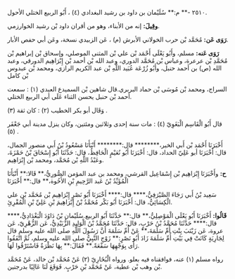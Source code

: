 ٢٥١٠ -** م:** سُلَيْمان بن داود بن رشيد البغدادي (٤) ، أَبُو الربيع الختلي الأحول.

**وقِيلَ:** إنه من الأبناء، وهو من أقران داود بْن رشيد الخوارزمي.

**رَوَى عَن:** مُحَمَّد بْن حرب الخولاني الأبرش (م) ، عَن الزبيدي نسخة، وعَن أبي حفص الأبار.

**رَوَى عَنه:** مسلم، وأَبُو يَعْلَى أَحْمَد بْن علي بْن المثنى الموصلي، وإسحاق بْن إبراهيم بْن مُحَمَّدِ بْن عرعرة، وعباس بْن مُحَمَّد الدوري، وعبد الله بْن أحمد بْن إِبْرَاهِيم الدورقي، وعبد الله (ص) بن أحمد حنبل، وأَبُو زُرْعَة عُبَيد اللَّهِ بْن عبد الكريم الرازي، ومحمد بْن عبدوس بْن كامل

السراج، ومحمد بْن مُوسَى بْن حماد البربري.قال شاهين بْن السميدع العبدي (١) : سمعت أحمد بْن حنبل يحسن الثناء عَلَى أبي الربيع الختلي.

وَقَال أبو بكر الخطيب (٢) : كان ثقة (٣) .

قال أَبُو الْقَاسِم الْبَغَوِيّ (٤) : مات سنة إحدى وثلاثين ومئتين، وكان ينزل مدينة أبي جَعْفَر (٥) .

أَخْبَرَنَا أَحْمَد بْن أَبي الخير،******** قال:******** أَنْبَأَنَا مَسْعُودُ بْنُ أَبي منصور الجمال، قال: أَخْبَرَنَا أبو عَلِيّ الحداد، قال: أَخْبَرَنَا أَبُو نُعَيْمٍ الْحَافِظُ، قال: حَدَّثَنَا أَبُو إِسْحَاقَ بْنُ حَمْزَةَ، وعَبْدُ اللَّهِ بْن مُحَمَّد، ومحمد بْن إِبْرَاهِيم.

**ح:** وأَخْبَرَنَا إِبْرَاهِيم بْن إِسْمَاعِيل القرشي، ومحمد بن عبد المؤمن الصُّورِيُّ،** قَالا:** أَنْبَأَنَا الْمُؤَيِّدُ بْنُ عَبد الرَّحِيمِ بْنِ الأَخُوة،** قال:** أَخْبَرَنَا

سَعِيد بْنُ أَبي رَجَاءَ الصَّيْرَفِيُّ،**** قال:**** أَخْبَرَنَا أَبُو نَصْرٍ إِبْرَاهِيم بْن مُحَمَّد بْن علي الْكِسَائِيُّ، قال: أَخْبَرَنَا أَبُو بَكْر مُحَمَّدُ بْنُ إِبْرَاهِيمَ بْنِ عَلِيِّ بْنِ الْمُقْرِئِ.

**قَالُوا:** أَخْبَرَنَا أَبُو يَعْلَى الْمَوْصِلِيُّ،** قال:** حَدَّثَنَا أَبُو الربيع.سُلَيْمان بْنُ دَاوُدَ الْبَغْدَادِيُّ،**** قال:**** حَدَّثَنَا مُحَمَّدُ بْنُ حَرْبٍ، قال: حَدَّثَنَا مُحَمَّدُ بْنُ الْوَلِيدِ الزُّبَيْدِيُّ، عَن الزُّهْرِيّ، عَن عروة، عَن زَيْنَبَ بِنْتِ أُمِّ سَلَمَةَ،** عَنْ أُمِّ سَلَمَةَ أَنَّ رَسُولَ اللَّهِ صلى الله عليه وسلم قال لِجَارِيَةٍ كَانَتْ فِي بَيْتِ أُمِّ سَلَمَةَ زَادَ أَبُو نَصْرٍ:** زَوْجِ النَّبِيُّ صلى الله عليه وسلم، ثُمَّ اتَّفَقُوا رَأَى بِوَجْهِهَا سَفْعَةً.** فَقَالَ:** بِهَا نَظْرَةٌ فَاسْتَرْقُوا لَهَا.

رواه مسلم (١) عنه، فوافقناه فيه بعلو. ورواه الْبُخَارِيّ (٢) عَنْ مُحَمَّد بْن خالد، عَنْ مُحَمَّد بْن وهب بْن عطية، عَنْ مُحَمَّد بْنِ حَرْبٍ. فَوَقَعَ لَنَا عَالِيًا بدرجتين.